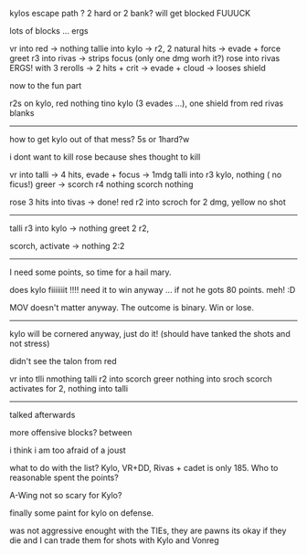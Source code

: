 kylos escape path ? 2 hard or 2 bank?
will get blocked FUUUCK

lots of blocks ... ergs

vr into red -> nothing
tallie into kylo -> r2, 2 natural hits -> evade + force
greet r3 into rivas -> strips focus (only one dmg worh it?)
rose into rivas ERGS! with 3 rerolls -> 2 hits + crit -> evade + cloud -> looses shield

now to the fun part

r2s on kylo, red nothing tino kylo (3 evades ...), one shield from red
rivas blanks

---

how to get kylo out of that mess? 5s or 1hard?w

i dont want to kill rose because shes thought to kill

vr into talli -> 4 hits, evade + focus -> 1mdg
talli into r3 kylo, nothing ( no ficus!)
greer -> scorch r4 nothing
scorch nothing

rose 3 hits into tivas -> done!
red r2 into scroch for 2 dmg,
yellow no shot

---

talli r3 into kylo -> nothing
greet 2 r2,

scorch, activate -> nothing 2:2

---

I need some points, so time for a hail mary.

does kylo fiiiiiiit !!!! need it to win anyway ... if not he gots 80 points. meh! :D

MOV doesn't matter anyway. The outcome is binary. Win or lose.

---

kylo will be cornered anyway, just do it!
(should have tanked the shots and not stress)

didn't see the talon from red

vr into tlli nmothing
talli r2 into scorch
greer nothing into sroch
scorch activates for 2, nothing into talli

---

talked afterwards

more offensive blocks? between

i think i am too afraid of a joust

what to do with the list? Kylo, VR+DD, Rivas + cadet is only 185. Who to reasonable spent the points?

A-Wing not so scary for Kylo?

finally some paint for kylo on defense.

was not aggressive enought with the TIEs, they are pawns its okay if they die and I can trade them for shots with Kylo and Vonreg
